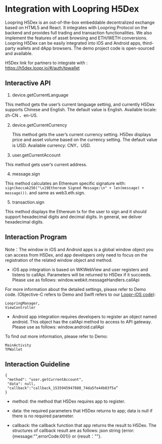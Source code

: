 # Integration with Loopring H5Dex

Loopring H5Dex is an out-of-the-box embeddable decentralized exchange based on HTML5 and React. It integrates with Loopring Protocol on the backend and provides full trading and transaction functionalities. We also implement the features of asset browsing and ETH/WETH conversions. Loopring H5Dex can be easily integrated into iOS and Android apps, third-party wallets and dApp browsers. The demo project code is open-sourced and available.

H5Dex link for partners to integrate with : <https://h5dex.loopr.io/#/auth/tpwallet>

## **Interactive API**

1.  device.getCurrentLanguage 

   This method gets the user’s current language setting, and currently H5Dex supports Chinese and English. The default value is English. Available locale: zh-CN 、en-US. 

2. device.getCurrentCurrency

   This method gets the user’s current currency setting. H5Dex displays price and asset volume based on the currency setting. The default value is USD. Available currency: CNY、USD.

3.  user.getCurrentAccount 

   This method gets user’s current address.

4. message.sign

This method calculates an Ethereum specific signature with: `sign(keccak256("\x19Ethereum Signed Message:\n" + len(message) + message)))`. and same as web3.eth.sign.

5. transaction.sign

This method displays the Ethereum tx for the user to sign and it should support hexadecimal digits and decimal digits. In general, we deliver hexadecimal digits.

## **Interaction Program**

Note：The window in iOS and Android apps is a global window object you can access from H5Dex, and app developers only need to focus on the registration of the related window object and method. 

- iOS app integration is based on WKWebView and user registers and listens to callApi. Parameters will be returned to H5Dex if it succeeds. Please use as follows: window.webkit.messageHandlers.callApi

 For more information about the detailed settings, please refer to Demo code. (Objective-C refers to Demo and Swift refers to our [Loopr-iOS code](https://github.com/Loopring/loopr-ios/tree/master/loopr-ios/H5Dex)):

```
LoopringManager,
ViewController
```

- Android app integration requires developers to register an object named android. This object has the callApi method to access to API gateway. Please use as follows: window.android.callApi

To find out more information, please refer to Demo:

```
MainActivity
TPWallet
```

## **Interaction Guideline**

```
{
 "method": "user.getCurrentAccount",
 "data": null,
 "callback":"callback_1535945947888_74da5fe44b03f5a”
}
```

- method: the method that H5Dex requires app to register.

- data: the required parameters that H5Dex returns to app; data is null if there is no required parameter.

- callback: the callback function that app returns the result to H5Dex. The structures of callback result are as follows: json string {error:{message:"",errorCode:001}}  or  {result：""}.
